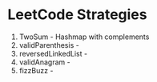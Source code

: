 # LeetCode Strategies

1. TwoSum - Hashmap with complements
20. validParenthesis -
206. reversedLinkedList -
242. validAnagram - 
412. fizzBuzz - 